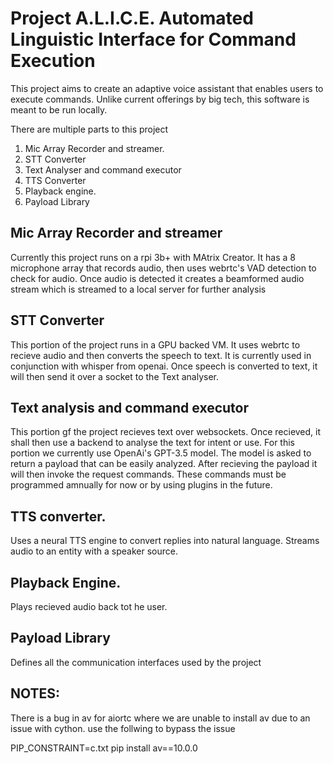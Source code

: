 # Project A.L.I.C.E. Automated Linguistic Interface for Command Execution

This project aims to create an adaptive voice assistant that enables users to execute commands.
Unlike current offerings by big tech, this software is meant to be run locally.

There are multiple parts to this project

1. Mic Array Recorder and streamer.
2. STT Converter
3. Text Analyser and command executor
4. TTS Converter
5. Playback engine.
6. Payload Library

## Mic Array Recorder and streamer

Currently this project runs on a rpi 3b+ with MAtrix Creator. 
It has a 8 microphone array that records audio, then uses webrtc's VAD detection to check for audio. 
Once audio is detected it creates a beamformed audio stream which is streamed to a local server for further analysis

## STT Converter

This portion of the project runs in a GPU backed VM. It uses webrtc to recieve audio and then converts the speech to text. 
It is currently used in conjunction with whisper from openai. Once speech is converted to text, it will then send it over a socket to the Text analyser.

## Text analysis and command executor

This portion gf the project recieves text over websockets. Once recieved, it shall then use a backend to analyse the text for intent or use. 
For this portion we currently use OpenAi's GPT-3.5 model. The model is asked to return a payload that can be easily analyzed. 
After recieving the payload it will then invoke the request commands. These commands must be programmed amnually for now or by using plugins in the future.

## TTS converter. 

Uses a neural TTS engine to convert replies into natural language. Streams audio to an entity with a speaker source. 

## Playback Engine.

Plays recieved audio back tot he user.

## Payload Library

Defines all the communication interfaces used by the project

## NOTES:

There is a bug in av for aiortc where we are unable to install av due to an issue with cython. use the follwing to bypass the issue

PIP_CONSTRAINT=c.txt pip install av==10.0.0